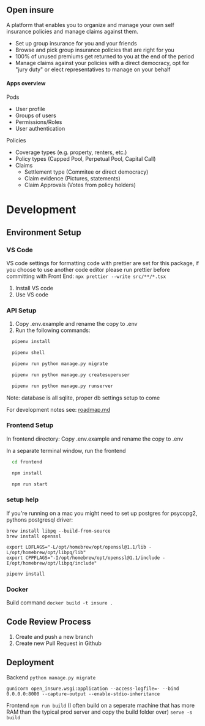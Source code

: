 ## Open insure

A platform that enables you to organize and manage your own self insurance policies and manage claims against them.

-   Set up group insurance for you and your friends
-   Browse and pick group insurance policies that are right for you
-   100% of unused premiums get returned to you at the end of the period
-   Manage claims against your policies with a direct democracy, opt for "jury duty" or elect representatives to manage on your behalf

#### Apps overview

Pods

-   User profile
-   Groups of users
-   Permissions/Roles
-   User authentication

Policies

-   Coverage types (e.g. property, renters, etc.)
-   Policy types (Capped Pool, Perpetual Pool, Capital Call)
-   Claims
    -   Settlement type (Commitee or direct democracy)
    -   Claim evidence (Pictures, statements)
    -   Claim Approvals (Votes from policy holders)

# Development

## Environment Setup

### VS Code

VS code settings for formatting code with prettier are set for this package, if you choose to use another code editor please run prettier before committing with
Front End: `npx prettier --write src/**/*.tsx`

1. Install VS code
2. Use VS code

### API Setup

1. Copy .env.example and rename the copy to .env
2. Run the following commands:

```bash
  pipenv install

  pipenv shell

  pipenv run python manage.py migrate

  pipenv run python manage.py createsuperuser

  pipenv run python manage.py runserver
```

Note: database is all sqlite, proper db settings setup to come

For development notes see: [roadmap.md](./roadmap.md)

### Frontend Setup

In frontend directory: Copy .env.example and rename the copy to .env

In a separate terminal window, run the frontend

```bash
  cd frontend

  npm install

  npm run start
```

### setup help

If you're running on a mac you might need to set up postgres for psycopg2, pythons postgresql driver:

```
brew install libpq --build-from-source
brew install openssl

export LDFLAGS="-L/opt/homebrew/opt/openssl@1.1/lib -L/opt/homebrew/opt/libpq/lib"
export CPPFLAGS="-I/opt/homebrew/opt/openssl@1.1/include -I/opt/homebrew/opt/libpq/include"

pipenv install
```

### Docker

Build command `docker build -t insure .`

## Code Review Process

1. Create and push a new branch
2. Create new Pull Request in Github

## Deployment

Backend
`python manage.py migrate`

`gunicorn open_insure.wsgi:application --access-logfile=- --bind 0.0.0.0:8000 --capture-output --enable-stdio-inheritance`

Frontend
`npm run build` (I often build on a seperate machine that has more RAM than the typical prod server and copy the build folder over)
`serve -s build`
